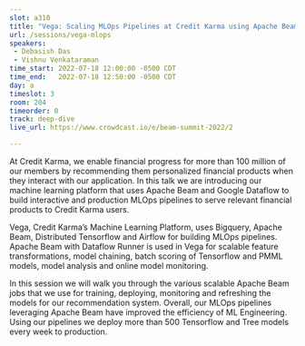 ```yaml
---
slot: a310 
title: "Vega: Scaling MLOps Pipelines at Credit Karma using Apache Beam and Dataflow"
url: /sessions/vega-mlops
speakers:
 - Debasish Das
 - Vishnu Venkataraman
time_start: 2022-07-18 12:00:00 -0500 CDT
time_end:   2022-07-18 12:50:00 -0500 CDT
day: a
timeslot: 3
room: 204
timeorder: 0
track: deep-dive
live_url: https://www.crowdcast.io/e/beam-summit-2022/2

---
```


At Credit Karma, we enable financial progress for more than 100 million of our members by recommending them personalized financial products when they interact with our application. In this talk we are introducing our machine learning platform that uses Apache Beam and Google Dataflow to build interactive and production MLOps pipelines to serve relevant financial products to Credit Karma users.

Vega, Credit Karma’s Machine Learning Platform, uses Bigquery, Apache Beam, Distributed Tensorflow and Airflow for building MLOps pipelines. Apache Beam with Dataflow Runner is used in Vega for scalable feature transformations, model chaining, batch scoring of Tensorflow and PMML models, model analysis and online model monitoring.

In this session we will walk you through the various scalable Apache Beam jobs that we use for training, deploying, monitoring and refreshing the models for our recommendation system. Overall, our MLOps pipelines leveraging Apache Beam have improved the efficiency of ML Engineering. Using our pipelines we deploy more than 500 Tensorflow and Tree models every week to production.